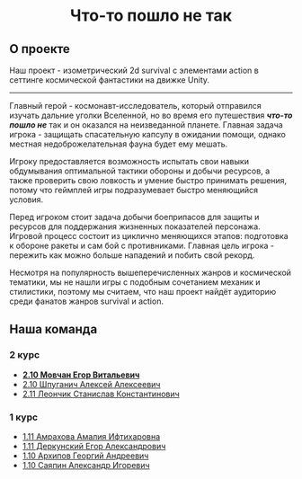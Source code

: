 **<h1 align=center>** Что-то пошло не так **</h1>**

<summary>

## О проекте </summary>
Наш проект - изометрический 2d survival с элементами action в сеттинге космической фантастики на движке Unity.
_______

Главный герой - космонавт-исследователь, который отправился изучать дальние уголки Вселенной, но во время его путешествия ***что-то пошло не*** так и он оказался на неизведанной планете. Главная задача игрока - защищать спасательную капсулу в ожидании помощи, однако местная недоброжелательная фауна будет ему мешать.

Игроку предоставляется возможность испытать свои навыки обдумывания оптимальной тактики обороны и добычи ресурсов, а также проверить свою ловкость и умение быстро принимать решения, потому что геймплей игры подразумевает быстро меняющийся условия.

Перед игроком стоит задача добычи боеприпасов для защиты и ресурсов для поддержания жизненных показателей персонажа. Игровой процесс состоит из циклично меняющихся этапов: подготовка к обороне ракеты и сам бой с противниками. Главная цель игрока - пережить как можно больше нападений и побить свой рекорд.

Несмотря на популярность вышеперечисленных жанров и космической тематики, мы не нашли игры с подобным сочетанием механик и стилистики, поэтому мы считаем, что наш проект найдёт аудиторию среди фанатов жанров survival и action.

<summary>

## Наша команда </summary>

### 2 курс
- **[2.10 Мовчан Егор Витальевич](//vk.com/id482719585 "Капитан команды")**
- [2.10 Шпуганич Алексей Алексеевич](//vk.com/id360725829 "Правая рука капитана")
- [2.11 Леончик Станислав Константинович](//vk.com/steveleonchik "Мастер над UI")

### 1 курс
- [1.11 Амрахова Амалия Ифтихаровна](//vk.com/kss_kss_ksssss "Лучший художник в галактике")
- [1.11 Деркунский Егор Александрович](//vk.com/cho_pinguesh "Разнорабочий")
- [1.10 Архипов Георгий Андреевич](//vk.com/tupavolkokot "Главный тестировщик")
- [1.10 Саяпин Александр Игоревич](//vk.com/trcmkr "Гений музыкальной мысли")
